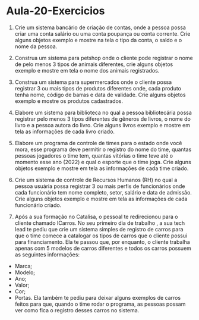 # Aula-20-Exercicios

1. Crie um sistema bancário de criação de contas, onde a pessoa possa
criar uma conta salário ou uma conta poupança ou conta corrente.
Crie alguns objetos exemplo e mostre na tela o tipo da conta, o saldo
e o nome da pessoa.

2. Construa um sistema para petshop onde o cliente pode registrar o
nome de pelo menos 3 tipos de animais diferentes, crie alguns
objetos exemplo e mostre em tela o nome dos animais registrados.

3. Construa um sistema para supermercados onde o cliente possa
registrar 3 ou mais tipos de produtos diferentes onde, cada produto
tenha nome, código de barras e data de validade. Crie alguns objetos
exemplo e mostre os produtos cadastrados.

4. Elabore um sistema para biblioteca no qual a pessoa bibliotecária
possa registrar pelo menos 3 tipos diferentes de gêneros de livros, o
nome do livro e a pessoa autora do livro. Crie alguns livros exemplo e
mostre em tela as informações de cada livro criado.

5. Elabore um programa de controle de times para o estado onde você
mora, esse programa deve permitir o registro do nome do time,
quantas pessoas jogadores o time tem, quantas vitórias o time teve
até o momento esse ano (2022) e qual o esporte que o time joga. Crie
alguns objetos exemplo e mostre em tela as informações de cada
time criado.

6. Crie um sistema de controle de Recursos Humanos (RH) no qual a
pessoa usuária possa registrar 3 ou mais perfis de funcionários onde
cada funcionário tem nome completo, setor, salário e data de
admissão. Crie alguns objetos exemplo e mostre em tela as
informações de cada funcionário criado.

7. Após a sua formação no Catalisa, o pessoal te redirecionou para o
cliente chamado ICarros. No seu primeiro dia de trabalho , a sua tech
lead te pediu que crie um sistema simples de registro de carros para
que o time comece a catalogar os tipos de carros que o cliente
possui para financiamento. Ela te passou que, por enquanto, o cliente
trabalha apenas com 5 modelos de carros diferentes e todos os
carros possuem as seguintes informações:
- Marca;
- Modelo;
- Ano;
- Valor;
- Cor;
- Portas.
Ela também te pediu para deixar alguns exemplos de carros feitos
para que, quando o time rodar o programa, as pessoas possam ver como
fica o registro desses carros no sistema.
